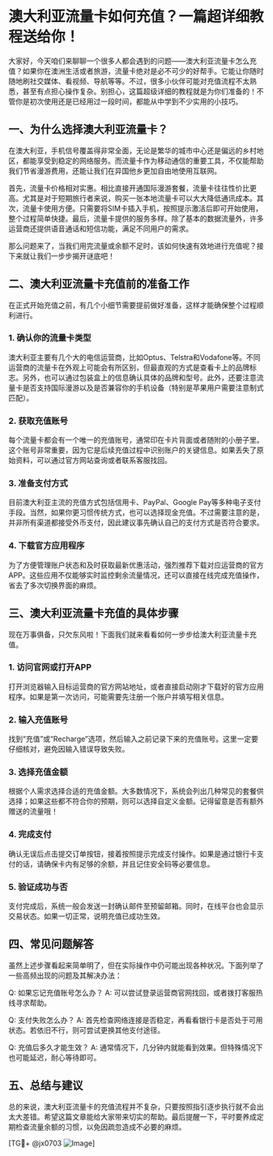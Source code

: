 # 澳大利亚流量卡如何充值？一篇超详细教程送给你！

大家好，今天咱们来聊聊一个很多人都会遇到的问题——澳大利亚流量卡怎么充值？如果你在澳洲生活或者旅游，流量卡绝对是必不可少的好帮手。它能让你随时随地刷社交媒体、看视频、导航等等。不过，很多小伙伴可能对充值流程不太熟悉，甚至有点担心操作复杂。别担心，这篇超级详细的教程就是为你们准备的！不管你是初次使用还是已经用过一段时间，都能从中学到不少实用的小技巧。

## 一、为什么选择澳大利亚流量卡？

在澳大利亚，手机信号覆盖得非常全面，无论是繁华的城市中心还是偏远的乡村地区，都能享受到稳定的网络服务。而流量卡作为移动通信的重要工具，不仅能帮助我们节省漫游费用，还能让我们在异国他乡更加自由地使用互联网。

首先，流量卡价格相对实惠。相比直接开通国际漫游套餐，流量卡往往性价比更高。尤其是对于短期旅行者来说，购买一张本地流量卡可以大大降低通讯成本。其次，流量卡使用方便。只需要将SIM卡插入手机，按照提示激活后即可开始使用，整个过程简单快捷。最后，流量卡提供的服务多样。除了基本的数据流量外，许多运营商还提供语音通话和短信功能，满足不同用户的需求。

那么问题来了，当我们用完流量或余额不足时，该如何快速有效地进行充值呢？接下来就让我们一步步揭开谜底吧！

## 二、澳大利亚流量卡充值前的准备工作

在正式开始充值之前，有几个小细节需要提前做好准备，这样才能确保整个过程顺利进行。

### 1. 确认你的流量卡类型
澳大利亚主要有几个大的电信运营商，比如Optus、Telstra和Vodafone等。不同运营商的流量卡在外观上可能会有所区别，但最直观的方式是查看卡上的品牌标志。另外，也可以通过包装盒上的信息确认具体的品牌和型号。此外，还要注意流量卡是否支持国际漫游以及是否兼容你的手机设备（特别是苹果用户需要注意制式匹配）。

### 2. 获取充值账号
每个流量卡都会有一个唯一的充值账号，通常印在卡片背面或者随附的小册子里。这个账号非常重要，因为它是后续充值过程中识别账户的关键信息。如果丢失了原始资料，可以通过官方网站查询或者联系客服找回。

### 3. 准备支付方式
目前澳大利亚主流的充值方式包括信用卡、PayPal、Google Pay等多种电子支付手段。当然，如果你更习惯传统方式，也可以选择现金充值。不过需要注意的是，并非所有渠道都接受外币支付，因此建议事先确认自己的支付方式是否符合要求。

### 4. 下载官方应用程序
为了方便管理账户状态和及时获取最新优惠活动，强烈推荐下载对应运营商的官方APP。这些应用不仅能够实时监控剩余流量情况，还可以直接在线完成充值操作，省去了多次切换界面的麻烦。

## 三、澳大利亚流量卡充值的具体步骤

现在万事俱备，只欠东风啦！下面我们就来看看如何一步步给澳大利亚流量卡充值。

### 1. 访问官网或打开APP
打开浏览器输入目标运营商的官方网站地址，或者直接启动刚才下载好的官方应用程序。如果是第一次访问，可能需要先注册一个账户并填写相关信息。

### 2. 输入充值账号
找到“充值”或“Recharge”选项，然后输入之前记录下来的充值账号。这里一定要仔细核对，避免因输入错误导致失败。

### 3. 选择充值金额
根据个人需求选择合适的充值金额。大多数情况下，系统会列出几种常见的套餐供选择；如果这些都不符合你的预期，则可以选择自定义金额。记得留意是否有额外赠送的流量哦！

### 4. 完成支付
确认无误后点击提交订单按钮，接着按照提示完成支付操作。如果是通过银行卡支付的话，请确保卡内有足够的余额，并且记住安全码等必要信息。

### 5. 验证成功与否
支付完成后，系统一般会发送一封确认邮件至预留邮箱。同时，在线平台也会显示交易状态。如果一切正常，说明充值已成功生效。

## 四、常见问题解答

虽然上述步骤看起来简单明了，但在实际操作中仍可能出现各种状况。下面列举了一些高频出现的问题及其解决办法：

Q: 如果忘记充值账号怎么办？
A: 可以尝试登录运营商官网找回，或者拨打客服热线寻求帮助。

Q: 支付失败怎么办？
A: 首先检查网络连接是否稳定，再看看银行卡是否处于可用状态。若依旧不行，则可尝试更换其他支付途径。

Q: 充值后多久才能生效？
A: 通常情况下，几分钟内就能看到效果。但特殊情况下也可能延迟，耐心等待即可。

## 五、总结与建议

总的来说，澳大利亚流量卡的充值流程并不复杂，只要按照指引逐步执行就不会出太大差错。希望这篇文章能给大家带来切实的帮助。最后提醒一下，平时要养成定期检查流量余额的习惯，以免因疏忽造成不必要的麻烦。

[TG💪+ @jx0703 ![Image](https://github.com/user-attachments/assets/dbca1d08-cadb-493c-b0ec-ad6f7a83f270)]
